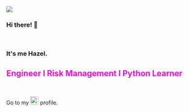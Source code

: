 <img src="https://media.giphy.com/media/oxU4aYICwH4Aymx1jt/giphy.gif">


### Hi there! 👋

<br />

### It's me Hazel.
<font color="soft orange">

## Engineer I Risk Management I Python Learner

 </font>

 <br />

Go to my  [<img width="22" src="https://unpkg.com/simple-icons@v8/icons/linkedin.svg" align left />][linkedin]  profile.



[linkedin]: https://www.linkedin.com/in/hazelsakarya




<!--
**hazelsakarya/hazelsakarya** is a ✨ _special_ ✨ repository because its `README.md` (this file) appears on your GitHub profile.

Here are some ideas to get you started:

- 🔭 I’m currently working on ...
- 🌱 I’m currently learning ...
- 👯 I’m looking to collaborate on ...
- 🤔 I’m looking for help with ...
- 💬 Ask me about ...
- 📫 How to reach me: ...
- 😄 Pronouns: ...
- ⚡ Fun fact: ...
-->
